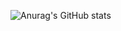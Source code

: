 ![Anurag's GitHub stats](https://github-readme-stats.vercel.app/api?username=Script-z&hide=contribs,prs)
